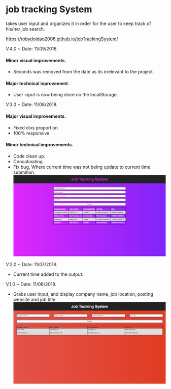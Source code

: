 # job tracking System
takes user input and organizes it in order for the user to keep track of his/her job search.

https://robydoidao2006.github.io/jobTrackingSystem/


V.4.0 ~ Date: 11/09/2018.
#### Minor visual improvements.
- Seconds was removed from the date as its irrelevant to the project.

#### Major technical inprovement.
- User input is now being store on the localStorage.

V.3.0 ~ Date: 11/08/2018.
#### Major visual improvements.
- Fixed divs proportion
- 100% responsive
#### Minor technical improvements.
- Code clean up.
- Concatinating.
- Fix bug, Where current time was not being update to current time submition.
![alt text](assets/images/v3.jpg)

V.2.0 ~ Date: 11/07/2018.
- Current time added to the output.

V.1.0 ~ Date: 11/06/2018.
- Grabs user input, and display company name, job location, posting website and job title.
![alt text](assets/images/v1.jpg)
 
